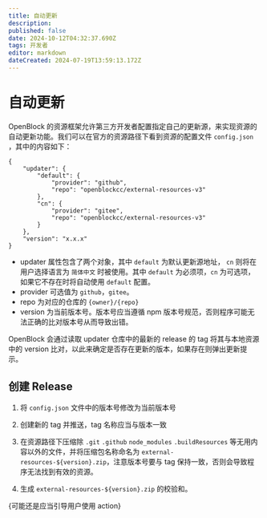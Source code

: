 ```yaml
---
title: 自动更新
description: 
published: false
date: 2024-10-12T04:32:37.690Z
tags: 开发者
editor: markdown
dateCreated: 2024-07-19T13:59:13.172Z
---
```


# 自动更新

OpenBlock 的资源框架允许第三方开发者配置指定自己的更新源，来实现资源的自动更新功能。我们可以在官方的资源路径下看到资源的配置文件 `config.json` ，其中的内容如下：

```
{
    "updater": {
        "default": {
            "provider": "github",
            "repo": "openblockcc/external-resources-v3"
        },
        "cn": {
            "provider": "gitee",
            "repo": "openblockcc/external-resources-v3"
        }
    },
    "version": "x.x.x"
}
```

- updater 属性包含了两个对象，其中 `default` 为默认更新源地址， `cn` 则将在用户选择语言为 `简体中文` 时被使用。其中 `default` 为必须项，`cn` 为可选项，如果它不存在时将自动使用 `default` 配置。
- provider 可选值为 `github`，`gitee`。
- repo 为对应的仓库的 `{owner}/{repo}`
- version 为当前版本号。版本号应当遵循 npm 版本号规范，否则程序可能无法正确的比对版本号从而导致出错。

OpenBlock 会通过读取 updater 仓库中的最新的 release 的 tag 将其与本地资源中的 version 比对，以此来确定是否存在更新的版本，如果存在则弹出更新提示。

## 创建 Release

1. 将 `config.json` 文件中的版本号修改为当前版本号

2. 创建新的 tag 并推送，tag 名称应当与版本一致

3. 在资源路径下压缩除 `.git` `.github` `node_modules` `.buildResources` 等无用内容以外的文件，并将压缩包名称命名为 `external-resources-${version}.zip`，注意版本号要与 tag 保持一致，否则会导致程序无法找到有效的资源。

4. 生成 `external-resources-${version}.zip` 的校验和。

{可能还是应当引导用户使用 action}
